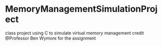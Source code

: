 # MemoryManagementSimulationProject
class project using C to simulate virtual memory management credit @Professor Ben Wymore for the assignment 

